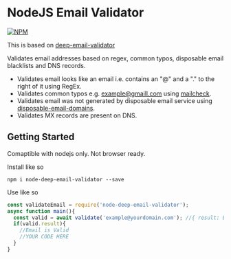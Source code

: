 # NodeJS Email Validator

[![NPM](https://nodei.co/npm/node-deep-email-validator.png)](https://nodei.co/npm/node-deep-email-validator/)

This is based on [deep-email-validator](https://nodei.co/npm/deep-email-validator/)

Validates email addresses based on regex, common typos, disposable email blacklists and DNS records.

- Validates email looks like an email i.e. contains an "@" and a "." to the right of it using RegEx.
- Validates common typos e.g. example@gmaill.com using [mailcheck](https://github.com/mailcheck/mailcheck).
- Validates email was not generated by disposable email service using [disposable-email-domains](https://github.com/ivolo/disposable-email-domains).
- Validates MX records are present on DNS.


## Getting Started

Comaptible with nodejs only. Not browser ready.

Install like so

```
npm i node-deep-email-validator --save
```

Use like so

```typescript
const validateEmail = require('node-deep-email-validator');
async function main(){
  const valid = await validate('example@yourdomain.com'); //{ result: Boolean, failReason: String || null }
  if(valid.result){
    //Email is Valid
    //YOUR CODE HERE
  }
}
```
